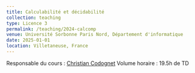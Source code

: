 ```yaml
---
title: Calculabilité et décidabilité
collection: teaching
type: Licence 3
permalink: /teaching/2024-calcomp
venue: Université Sorbonne Paris Nord, Département d'informatique
date: 2025-01-01
location: Villetaneuse, France
---
```

Responsable du cours :  [Christian Codognet](https://lipn.univ-paris13.fr/~codognet/)
Volume horaire : 19.5h de TD